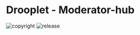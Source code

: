 # Drooplet - Moderator-hub
![copyright](https://img.shields.io/badge/Drooplet-copyright-blue)
![release](https://img.shields.io/badge/release-v0.5-blueviolet)
